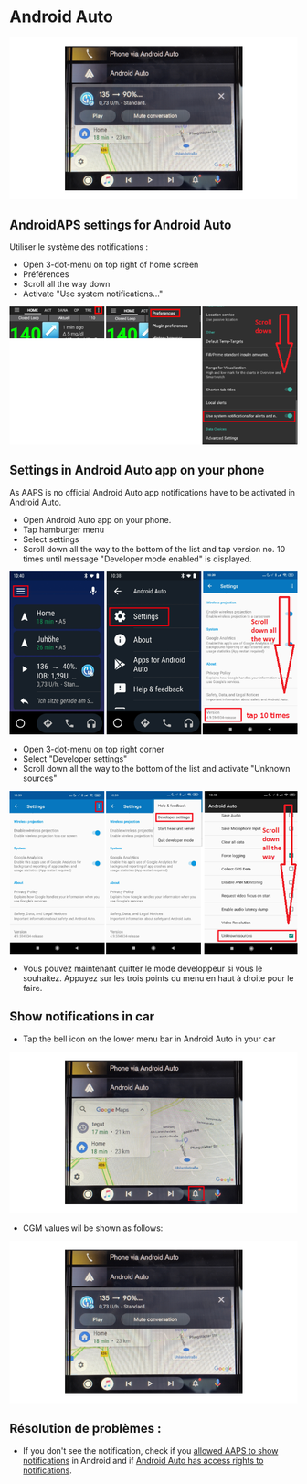 # Android Auto

![AAPS CGM data on Android Auto](../images/AndroidAuto_05.png)

## AndroidAPS settings for Android Auto

Utiliser le système des notifications :

* Open 3-dot-menu on top right of home screen
* Préférences
* Scroll all the way down
* Activate "Use system notifications..."

![Utiliser les notifications système pour les alertes et les notifications](../images/AndroidAuto_01.png)

## Settings in Android Auto app on your phone

As AAPS is no official Android Auto app notifications have to be activated in Android Auto.

* Open Android Auto app on your phone.
* Tap hamburger menu
* Select settings
* Scroll down all the way to the bottom of the list and tap version no. 10 times until message "Developer mode enabled" is displayed.

![Enable developer mode](../images/AndroidAuto_02.png)

* Open 3-dot-menu on top right corner
* Select "Developer settings"
* Scroll down all the way to the bottom of the list and activate "Unknown sources"

![Enable unknown sources](../images/AndroidAuto_03.png)

* Vous pouvez maintenant quitter le mode développeur si vous le souhaitez. Appuyez sur les trois points du menu en haut à droite pour le faire.

## Show notifications in car

* Tap the bell icon on the lower menu bar in Android Auto in your car

![Bell icon - Android Auto in car](../images/AndroidAuto_04.png)

* CGM values wil be shown as follows:

![AAPS CGM data on Android Auto](../images/AndroidAuto_05.png)

## Résolution de problèmes :

* If you don't see the notification, check if you [allowed AAPS to show notifications](#androidaps-settings-for-android-auto) in Android and if [Android Auto has access rights to notifications](#settings-in-android-auto-app-on-your-phone).